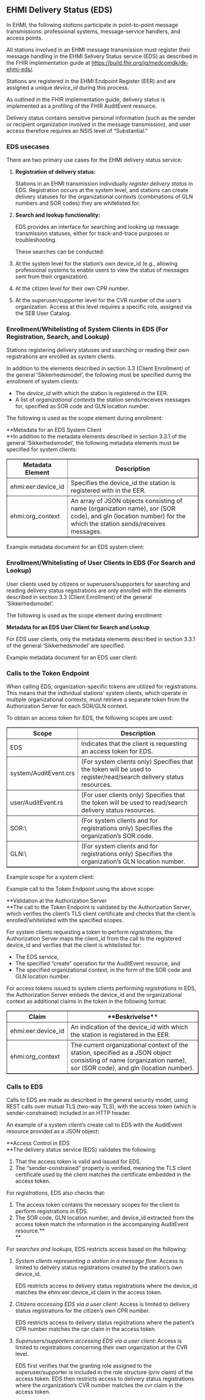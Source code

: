 ## EHMI Delivery Status (EDS)

In EHMI, the following *stations* participate in point-to-point message transmissions: professional systems, message-service handlers, and access points.

All stations involved in an EHMI message transmission must register their message handling in the EHMI Selivery Status service (EDS) as described in the FHIR implementation guide at https://build.fhir.org/ig/medcomdk/dk-ehmi-eds/.

Stations are registered in the EHMI Endpoint Register (EER) and are assigned a unique *device_id* during this process.

As outlined in the FHIR implementation guide, delivery status is implemented as a profiling of the FHIR AuditEvent resource.

Delivery status contains sensitive personal information (such as the sender or recipient organization involved in the message transmission), and user access therefore requires an NSIS level of “Substantial.”

### EDS usecases

There are two primary use cases for the EHMI delivery status service:

1.  **Registration of delivery status:**

    Stations in an EHMI transmission individually *register delivery status* in EDS. Registration occurs at the system level, and stations can create delivery statuses for the organizational contexts (combinations of GLN numbers and SOR codes) they are whitelisted for.

2.  **Search and lookup functionality:**

    EDS provides an interface for searching and looking up message transmission statuses, either for track-and-trace purposes or troubleshooting.

    These searches can be conducted:

3.  At the system level for the station’s own device_id (e.g., allowing professional systems to enable users to view the status of messages sent from their organization).
4.  At the citizen level for their own CPR number.
5.  At the superuser/supporter level for the CVR number of the user’s organization. Access at this level requires a specific role, assigned via the SEB User Catalog.

### Enrollment/Whitelisting of System Clients in EDS (For Registration, Search, and Lookup)

Stations registering delivery statuses and searching or reading their own registrations are enrolled as system clients.

In addition to the elements described in section 3.3 (Client Enrollment) of the general ‘Sikkerhedsmodel’, the following must be specified during the enrollment of system clients:

-   The *device_id* with which the station is registered in the EER.
-   A list of *organizational contexts* the station sends/receives messages for, specified as SOR code and GLN location number.

The following is used as the scope element during enrollment:

**Metadata for an EDS System Client  
**In addition to the metadata elements described in section 3.3.1 of the general ‘Sikkerhedsmodel’, the following metadata elements must be specified for system clients:

<table border="1">
    <tr>
        <th> Metadata Element </th> <th> Description </th>
    </tr>
    <tr>
        <td>ehmi:eer:device_id   </td><td>Specifies the device_id the station is registered with in the EER.                                                                                           </td>
    </tr>                                                                                                   </td>
    <tr>
        <td>ehmi:org_context     </td><td>An array of JSON objects consisting of name (organization name), sor (SOR code), and gln (location number) for the which the station sends/receives messages.</td>
    </tr>
</table>

Example metadata document for an EDS system client:

### Enrollment/Whitelisting of User Clients in EDS (For Search and Lookup)

User clients used by citizens or superusers/supporters for searching and reading delivery status registrations are only enrolled with the elements described in section 3.3 (Client Enrollment) of the general ‘Sikkerhedsmodel’.

The following is used as the scope element during enrollment:

**Metadata for an EDS User Client for Search and Lookup**  
  
For EDS user clients, only the metadata elements described in section 3.3.1 of the general ‘Sikkerhedsmodel’ are specified.

Example metadata document for an EDS user client:

### Calls to the Token Endpoint

When calling EDS, organization-specific tokens are utilized for registrations. This means that the individual stations’ system clients, which operate in multiple organizational contexts, must retrieve a separate token from the Authorization Server for each SOR/GLN context.

To obtain an access token for EDS, the following scopes are used:

<table border="1">
    <tr>
        <th> Scope </th> <th> Description </th>
    </tr>
    <tr>
        <td>EDS                   </td><td>Indicates that the client is requesting an access token for EDS.                                                  </td>
    </tr>                                                                                                   </td>
    <tr>
        <td>system/AuditEvent.crs </td><td>(For system clients only) Specifies that the token will be used to register/read/search delivery status resources.</td>
    </tr>                                                                                                   </td>
    <tr>
        <td>user/AuditEvent.rs    </td><td>(For user clients only) Specifies that the token will be used to read/search delivery status resources.           </td>
    </tr>                                                                                                   </td>
    <tr>
        <td>SOR:\<XXXXX\>         </td><td>(For system clients and for registrations only) Specifies the organization’s SOR code.                            </td>
    </tr>                                                                                                   </td>
    <tr>
        <td>GLN:\<YYYYY\>         </td><td>(For system clients and for registrations only) Specifies the organization’s GLN location number.                 </td>
    </tr>
</table>

Example scope for a system client:   
  
Example call to the Token Endpoint using the above scope:

**Validation at the Authorization Server  
**The call to the Token Endpoint is validated by the Authorization Server, which verifies the client’s TLS client certificate and checks that the client is enrolled/whitelisted with the specified scopes.

For system clients requesting a token to perform *registrations*, the Authorization Server maps the client_id from the call to the registered device_id and verifies that the client is whitelisted for:

-   The EDS service,
-   The specified “create” operation for the AuditEvent resource, and
-   The specified organizational context, in the form of the SOR code and GLN location number.

For access tokens issued to system clients performing *registrations* in EDS, the Authorization Server embeds the device_id and the organizational context as additional claims in the token in the following format:

<table border="1">
    <tr>
        <th> <b>Claim</b> </th> <th> **Beskrivelse** </th>
    </tr>
    <tr>
        <td>ehmi:eer:device_id </td><td>An indication of the device_id with which the station is registered in the EER.</td>
    </tr>
    <tr>
        <td>ehmi:org_context   </td><td>The current organizational context of the station, specified as a JSON object consisting of name (organization name), sor (SOR code), and gln (location number). </td>
    </tr>
</table>

### Calls to EDS

Calls to EDS are made as described in the general security model, using REST calls over mutual TLS (two-way TLS), with the access token (which is sender-constrained) included in an HTTP header.

An example of a system client’s create call to EDS with the AuditEvent resource provided as a JSON object:

**Access Control in EDS  
**The delivery status service (EDS) validates the following:

1.  That the access token is valid and issued for EDS.
2.  The “sender-constrained” property is verified, meaning the TLS client certificate used by the client matches the certificate embedded in the access token.

For *registrations*, EDS also checks that:

1.  The access token contains the necessary scopes for the client to perform registrations in EDS.
2.  The SOR code, GLN location number, and device_id extracted from the access token match the information in the accompanying AuditEvent resource.**  
    **

For *searches and lookups*, EDS restricts access based on the following:

1.  *System clients representing a station in a message flow*: Access is limited to delivery status registrations created by the station’s own device_id.   
      
    EDS restricts access to delivery status registrations where the device_id matches the ehmi:eer:device_id claim in the access token.
2.  *Citizens accessing EDS via a user client*: Access is limited to delivery status registrations for the citizen’s own CPR number.  
      
    EDS restricts access to delivery status registrations where the patient’s CPR number matches the cpr claim in the access token.
3.  *Superusers/supporters accessing EDS via a user client*: Access is limited to registrations concerning their own organization at the CVR level.  
      
    EDS first verifies that the granting role assigned to the superuser/supporter is included in the role structure (priv claim) of the access token. EDS then restricts access to delivery status registrations where the organization’s CVR number matches the cvr claim in the access token.

